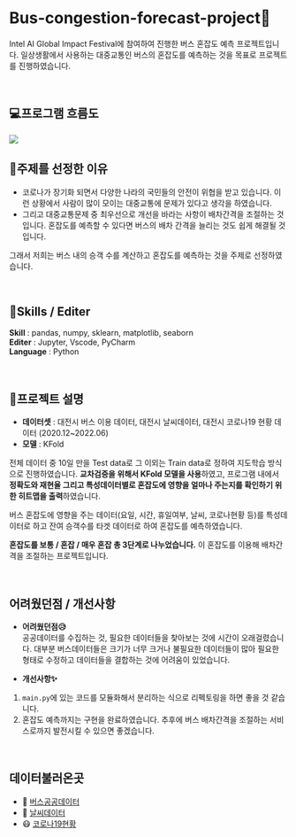 # Bus-congestion-forecast-project🚌
Intel AI Global Impact Festival에 참여하여 진행한 버스 혼잡도 예측 프로젝트입니다. 일상생활에서 사용하는 대중교통인 버스의 혼잡도를 예측하는 것을 목표로 프로젝트를 진행하였습니다.

</br>

## 💻프로그램 흐름도
<img src="https://user-images.githubusercontent.com/87405950/190971034-5c26d545-55ac-443f-ba59-a24ab35b0e4f.PNG">

</br>

## 🎈주제를 선정한 이유
- 코로나가 장기화 되면서 다양한 나라의 국민들의 안전이 위협을 받고 있습니다. 이런 상황에서 사람이 많이 모이는 대중교통에 문제가 있다고 생각을 하였습니다. 
- 그리고 대중교통문제 중 최우선으로 개선을 바라는 사항이 배차간격을 조절하는 것입니다. 혼잡도를 예측할 수 있다면 버스의 배차 간격을 늘리는 것도 쉽게 해결될 것입니다.

그래서 저희는 버스 내의 승객 수를 계산하고 혼잡도를 예측하는 것을 주제로 선정하였습니다.

</br>

## 🔧Skills / Editer
**Skill** : pandas, numpy, sklearn, matplotlib, seaborn </br>
**Editer** : Jupyter, Vscode, PyCharm </br>
**Language** : Python

</br>

## 🚌프로젝트 설명

- **데이터셋** : 대전시 버스 이용 데이터, 대전시 날씨데이터, 대전시 코로나19 현황 데이터 (2020.12~2022.06)
- **모델** : KFold

전체 데이터 중 10일 만을 Test data로 그 이외는 Train data로 정하여 지도학습 방식으로 진행하였습니다.
**교차검증을 위해서 KFold 모델을 사용**하였고, 프로그램 내에서 **정확도와 재현율 그리고 특성데이터별로 혼잡도에 영향을 얼마나 주는지를 확인하기 위한 히트맵을 출력**하였습니다.

버스 혼잡도에 영향을 주는 데이터(요일, 시간, 휴일여부, 날씨, 코로나현황 등)를 특성데이터로 하고 잔여 승객수를 타겟 데이터로 하여 혼잡도를 예측하였습니다. 

**혼잡도를 보통 / 혼잡 / 매우 혼잡 총 3단계로 나누었습니다.** 이 혼잡도를 이용해 배차간격을 조절하는 프로젝트입니다. 

</br>

## 어려웠던점 / 개선사항
- **어려웠던점😥**</br>
공공데이터를 수집하는 것, 필요한 데이터들을 찾아보는 것에 시간이 오래걸렸습니다. 대부분 버스데이터들은 크기가 너무 크거나 불필요한 데이터들이 많아 필요한 형태로 수정하고 데이터들을 결합하는 것에 어려움이 있었습니다. 

- **개선사항✨**
1. `main.py`에 있는 코드를 모듈화해서 분리하는 식으로 리펙토링을 하면 좋을 것 같습니다.
2. 혼잡도 예측까지는 구현을 완료하였습니다. 추후에 버스 배차간격을 조절하는 서비스로까지 발전시킬 수 있으면 좋겠습니다.

</br>

## 데이터불러온곳
- 🚌 [버스공공데이터](https://www.bigdata-transportation.kr/)
- 🌈 [날씨데이터](https://data.kma.go.kr/cmmn/main.do)
- 😷 [코로나19현황](https://www.data.go.kr/data/15099476/fileData.do)
